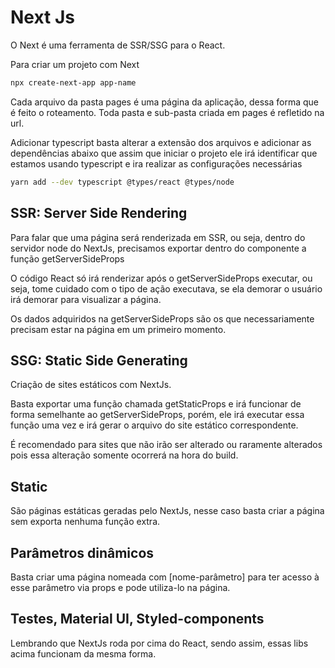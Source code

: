 # Next Js

O Next é uma ferramenta de SSR/SSG para o React.

Para criar um projeto com Next

```bash
npx create-next-app app-name
```

Cada arquivo da pasta pages é uma página da aplicação, dessa forma que é feito o roteamento. Toda pasta e sub-pasta criada em pages é refletido na url.

Adicionar typescript basta alterar a extensão dos arquivos e adicionar as dependências abaixo que assim que iniciar o projeto ele irá identificar que estamos usando typescript e ira realizar as configurações necessárias

```bash
yarn add --dev typescript @types/react @types/node
```

## SSR: Server Side Rendering

Para falar que uma página será renderizada em SSR, ou seja, dentro do servidor node do NextJs, precisamos exportar dentro do componente a função getServerSideProps

O código React só irá renderizar após o getServerSideProps executar, ou seja, tome cuidado com o tipo de ação executava, se ela demorar o usuário irá demorar para visualizar a página.

Os dados adquiridos na getServerSideProps são os que necessariamente precisam estar na página em um primeiro momento.

## SSG: Static Side Generating

Criação de sites estáticos com NextJs.

Basta exportar uma função chamada getStaticProps e irá funcionar de forma semelhante ao getServerSideProps, porém, ele irá executar essa função uma vez e irá gerar o arquivo do site estático correspondente.

É recomendado para sites que não irão ser alterado ou raramente alterados pois essa alteração somente ocorrerá na hora do build.

## Static

São páginas estáticas geradas pelo NextJs, nesse caso basta criar a página sem exporta nenhuma função extra.

## Parâmetros dinâmicos

Basta criar uma página nomeada com [nome-parâmetro] para ter acesso à esse parâmetro via props e pode utiliza-lo na página.

## Testes, Material UI, Styled-components

Lembrando que NextJs roda por cima do React, sendo assim, essas libs acima funcionam da mesma forma.
